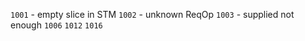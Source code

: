 `1001` - empty slice in STM
`1002` - unknown ReqOp
`1003` - supplied not enough
`1006`
`1012`
`1016`
